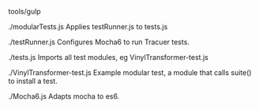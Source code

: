 tools/gulp

./modularTests.js
  Applies testRunner.js to tests.js

./testRunner.js
  Configures Mocha6 to run Tracuer tests.

./tests.js
  Imports all test modules, eg VinylTransformer-test.js

./VinylTransformer-test.js
  Example modular test, a module that calls suite() to install a test.

./Mocha6.js
  Adapts mocha to es6.


